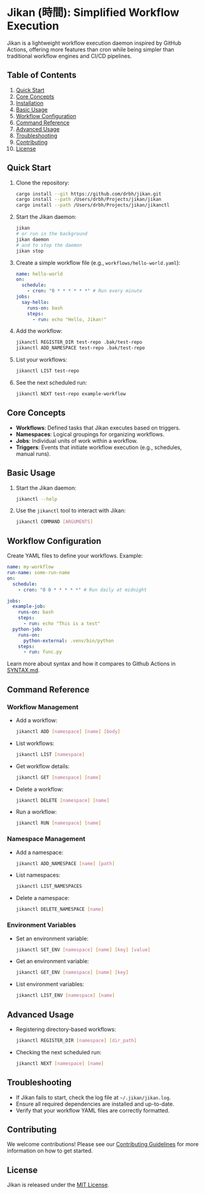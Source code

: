 # Jikan (時間): Simplified Workflow Execution

Jikan is a lightweight workflow execution daemon inspired by GitHub Actions, offering more features than cron while being simpler than traditional workflow engines and CI/CD pipelines.

## Table of Contents

1. [Quick Start](#quick-start)
2. [Core Concepts](#core-concepts)
3. [Installation](#installation)
4. [Basic Usage](#basic-usage)
5. [Workflow Configuration](#workflow-configuration)
6. [Command Reference](#command-reference)
7. [Advanced Usage](#advanced-usage)
8. [Troubleshooting](#troubleshooting)
9. [Contributing](#contributing)
10. [License](#license)

## Quick Start

1. Clone the repository:

   ```bash
   cargo install --git https://github.com/drbh/jikan.git
   cargo install --path /Users/drbh/Projects/jikan/jikan
   cargo install --path /Users/drbh/Projects/jikan/jikanctl
   ```

2. Start the Jikan daemon:

   ```bash
   jikan
   # or run in the background
   jikan daemon
   # and to stop the daemon
   jikan stop
   ```

3. Create a simple workflow file (e.g., `workflows/hello-world.yaml`):

   ```yaml
   name: hello-world
   on:
     schedule:
       - cron: "0 * * * * * *" # Run every minute
   jobs:
     say-hello:
       runs-on: bash
       steps:
         - run: echo "Hello, Jikan!"
   ```

4. Add the workflow:

   ```bash
   jikanctl REGISTER_DIR test-repo .bak/test-repo
   jikanctl ADD_NAMESPACE test-repo .bak/test-repo
   ```

5. List your workflows:

   ```bash
   jikanctl LIST test-repo
   ```

6. See the next scheduled run:
   ```bash
   jikanctl NEXT test-repo example-workflow
   ```

## Core Concepts

- **Workflows**: Defined tasks that Jikan executes based on triggers.
- **Namespaces**: Logical groupings for organizing workflows.
- **Jobs**: Individual units of work within a workflow.
- **Triggers**: Events that initiate workflow execution (e.g., schedules, manual runs).

## Basic Usage

1. Start the Jikan daemon:

   ```bash
   jikanctl --help
   ```

2. Use the `jikanctl` tool to interact with Jikan:
   ```bash
   jikanctl COMMAND [ARGUMENTS]
   ```

## Workflow Configuration

Create YAML files to define your workflows. Example:

```yaml
name: my-workflow
run-name: some-run-name
on:
  schedule:
    - cron: "0 0 * * * * *" # Run daily at midnight

jobs:
  example-job:
    runs-on: bash
    steps:
      - run: echo "This is a test"
  python-job:
    runs-on:
      python-external: .venv/bin/python
    steps:
      - run: func.py
```

Learn more about syntax and how it compares to Github Actions in [SYNTAX.md](SYNTAX.md).

## Command Reference

### Workflow Management

- Add a workflow:

  ```bash
  jikanctl ADD [namespace] [name] [body]
  ```

- List workflows:

  ```bash
  jikanctl LIST [namespace]
  ```

- Get workflow details:

  ```bash
  jikanctl GET [namespace] [name]
  ```

- Delete a workflow:

  ```bash
  jikanctl DELETE [namespace] [name]
  ```

- Run a workflow:
  ```bash
  jikanctl RUN [namespace] [name]
  ```

### Namespace Management

- Add a namespace:

  ```bash
  jikanctl ADD_NAMESPACE [name] [path]
  ```

- List namespaces:

  ```bash
  jikanctl LIST_NAMESPACES
  ```

- Delete a namespace:
  ```bash
  jikanctl DELETE_NAMESPACE [name]
  ```

### Environment Variables

- Set an environment variable:

  ```bash
  jikanctl SET_ENV [namespace] [name] [key] [value]
  ```

- Get an environment variable:

  ```bash
  jikanctl GET_ENV [namespace] [name] [key]
  ```

- List environment variables:
  ```bash
  jikanctl LIST_ENV [namespace] [name]
  ```

## Advanced Usage

- Registering directory-based workflows:

  ```bash
  jikanctl REGISTER_DIR [namespace] [dir_path]
  ```

- Checking the next scheduled run:
  ```bash
  jikanctl NEXT [namespace] [name]
  ```

## Troubleshooting

- If Jikan fails to start, check the log file at `~/.jikan/jikan.log`.
- Ensure all required dependencies are installed and up-to-date.
- Verify that your workflow YAML files are correctly formatted.

## Contributing

We welcome contributions! Please see our [Contributing Guidelines](CONTRIBUTING.md) for more information on how to get started.

## License

Jikan is released under the [MIT License](LICENSE).
